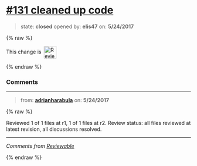 # [\#131 cleaned up code](https://github.com/adrianharabula/condr/pull/131)

> state: **closed** opened by: **elis47** on: **5/24/2017**

{% raw %}


<!-- Reviewable:start -->
This change is [<img src="https://reviewable.io/review_button.svg" height="34" align="absmiddle" alt="Reviewable"/>](https://reviewable.io/reviews/adrianharabula/condr/131)
<!-- Reviewable:end -->

{% endraw %}


### Comments

---
> from: [**adrianharabula**](https://github.com/adrianharabula/condr/pull/131#issuecomment-303850387) on: **5/24/2017**

{% raw %}




Reviewed 1 of 1 files at r1, 1 of 1 files at r2.
Review status: all files reviewed at latest revision, all discussions resolved.

---



*Comments from [Reviewable](https://reviewable.io:443/reviews/adrianharabula/condr/131)*
<!-- Sent from Reviewable.io -->

{% endraw %}
